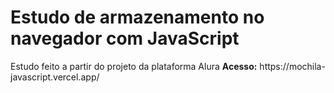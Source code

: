 <h1>Estudo de armazenamento no navegador com JavaScript</h1>
Estudo feito a partir do projeto da plataforma Alura
<strong>Acesso:</strong> https://mochila-javascript.vercel.app/